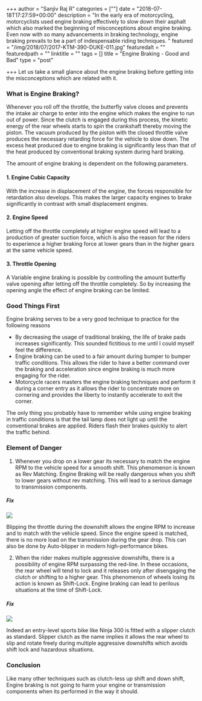 +++
author = "Sanjiv Raj R"
categories = [""]
date = "2018-07-18T17:27:59+00:00"
description = "In the early era of motorcycling, motorcyclists used engine braking effectively to slow down their asphalt which also marked the beginning of misconceptions about engine braking. Even now with so many advancements in braking technology, engine braking prevails to be a part of indespensable riding techniques. "
featured = "/img/2018/07/2017-KTM-390-DUKE-011.jpg"
featuredalt = ""
featuredpath = ""
linktitle = ""
tags = []
title = "Engine Braking - Good and Bad"
type = "post"

+++
Let us take a small glance about the engine braking before getting into the misconceptions which are related with it.

### What is Engine Braking?

Whenever you roll off the throttle, the butterfly valve closes and prevents the intake air charge to enter into the engine which makes the engine to run out of power. Since the clutch is engaged during this process, the kinetic energy of the rear wheels starts to spin the crankshaft thereby moving the piston. The vacuum produced by the piston with the closed throttle valve produces the necessary retarding force for the vehicle to slow down. The excess heat produced due to engine braking is significantly less than that of the heat produced by conventional braking system during hard braking.

The amount of engine braking is dependent on the following parameters.

#### 1. Engine Cubic Capacity

With the increase in displacement of the engine, the forces responsible for retardation also develops. This makes the larger capacity engines to brake significantly in contrast with small displacement engines.

#### 2. Engine Speed

Letting off the throttle completely at higher engine speed will lead to a production of greater suction force, which is also the reason for the riders to experience a higher braking force at lower gears than in the higher gears at the same vehicle speed.

#### 3. Throttle Opening

A Variable engine braking is possible by controlling the amount butterfly valve opening after letting off the throttle completely. So by increasing the opening angle the effect of engine braking can be limited.

### Good Things First

Engine braking serves to be a very good technique to practice for the following reasons

* By decreasing the usage of traditional braking, the life of brake pads increases significantly. This sounded fictitious to me until I could myself feel the difference.
* Engine braking can be used to a fair amount during bumper to bumper traffic conditions. This allows the rider to have a better command over the braking and acceleration since engine braking is much more engaging for the rider.
* Motorcycle racers masters the engine braking techniques and perform it during a corner entry as it allows the rider to concentrate more on cornering and provides the liberty to instantly accelerate to exit the corner.

The only thing you probably have to remember while using engine braking in traffic conditions is that the tail lamp does not light up until the conventional brakes are applied. Riders flash their brakes quickly to alert the traffic behind.

### Element of Danger

1. Whenever you drop on a lower gear its necessary to match the engine RPM to the vehicle speed for a smooth shift. This phenomenon is known as Rev Matching. Engine Braking will be really dangerous when you shift to lower gears without rev matching. This will lead to a serious damage to transmission components.

##### Fix

![](/img/2018/07/Downshifting-Techniques-Wrist-Position.jpg)

Blipping the throttle during the downshift allows the engine RPM to increase and to match with the vehicle speed. Since the engine speed is matched, there is no more load on the transmission during the gear drop. This can also be done by Auto-blipper in modern high-performance bikes.

2. When the rider makes multiple aggressive downshifts, there is a possibility of engine RPM surpassing the red-line. In these occasions, the rear wheel will tend to lock and it releases only after disengaging the clutch or shifting to a higher gear. This phenomenon of wheels losing its action is known as Shift-Lock. Engine braking can lead to perilous situations at the time of Shift-Lock.

##### Fix

![](/img/2018/07/21081.jpg)

Indeed an entry-level sports bike like Ninja 300 is fitted with a slipper clutch as standard. Slipper clutch as the name implies it allows the rear wheel to slip and rotate freely during multiple aggressive downshifts which avoids shift lock and hazardous situations.

### Conclusion

Like many other techniques such as clutch-less up shift and down shift, Engine braking is not going to harm your engine or transmission components when its performed in the way it should.